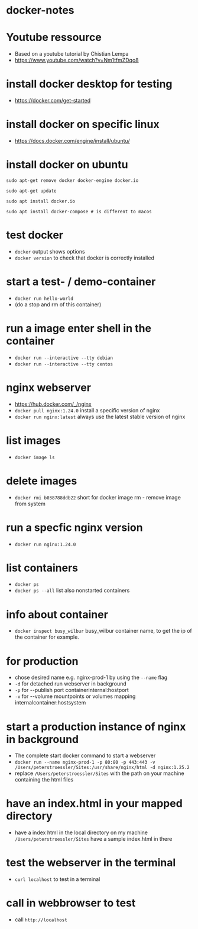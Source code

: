 # docker-notes

# Youtube ressource
- Based on a youtube tutorial by Chistian Lempa
- https://www.youtube.com/watch?v=Nm1tfmZDqo8

# install docker desktop for testing
- https://docker.com/get-started

# install docker on specific linux
- https://docs.docker.com/engine/install/ubuntu/

# install docker on ubuntu

```
sudo apt-get remove docker docker-engine docker.io

sudo apt-get update

sudo apt install docker.io

sudo apt install docker-compose # is different to macos
```

# test docker
- `docker` output shows options
- `docker version` to check that docker is correctly installed

# start a test- / demo-container
- `docker run hello-world`
- (do a stop and rm of this container)

# run a image enter shell in the container
- `docker run --interactive --tty debian`
- `docker run --interactive --tty centos`

# nginx webserver
- https://hub.docker.com/_/nginx
- `docker pull nginx:1.24.0` install a specific version of nginx
- `docker run nginx:latest` always use the latest stable version of nginx

# list images
- `docker image ls`

# delete images
- `docker rmi b038788ddb22` short for docker image rm <imghash> - remove image from system

# run a specfic nginx version
- `docker run nginx:1.24.0`

# list containers
 - `docker ps`
 - `docker ps --all` list also nonstarted containers

 # info about container
 - `docker inspect busy_wilbur` busy_wilbur container name, to get the ip of the container for example.

 # for production
- chose desired name e.g. nginx-prod-1 by using the `--name` flag
- `-d` for detached run webserver in background
- `-p` for --publish port containerinternal:hostport
- `-v` for --volume mountpoints or volumes mapping internalcontainer:hostsystem

# start a production instance of nginx in background
- The complete start docker command to start a webserver
- `docker run --name nginx-prod-1 -p 80:80 -p 443:443 -v /Users/peterstroessler/Sites:/usr/share/nginx/html -d nginx:1.25.2`
- replace `/Users/peterstroessler/Sites` with the path on your machine containing the html files

# have an index.html in your mapped directory 
- have a index html in the local directory on my machine `/Users/peterstroessler/Sites` have a sample index.html in there

# test the webserver in the terminal
- `curl localhost` to test in a terminal

# call in webbrowser to test
- call `http://localhost`